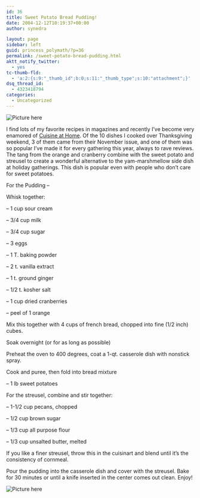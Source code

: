 ```yaml
---
id: 36
title: Sweet Potato Bread Pudding!
date: 2004-12-12T10:19:37+00:00
author: synedra

layout: page
sidebar: left
guid: princess_polymath/?p=36
permalink: /sweet-potato-bread-pudding.html
aktt_notify_twitter:
  - yes
tc-thumb-fld:
  - 'a:2:{s:9:"_thumb_id";b:0;s:11:"_thumb_type";s:10:"attachment";}'
dsq_thread_id:
  - 4323418794
categories:
  - Uncategorized
---
```


![Picture here](http://www.perlgoddess.com/blog/images/pudding_1.jpg) 

I find lots of my favorite recipes in magazines and recently I&#8217;ve become very enamored of [Cuisine at Home](http://www.cuisinemag.com/). Of the 10 dishes I cooked over Thanksgiving weekend, 3 of them came from their November issue, and one of them was so popular I&#8217;ve made it for every gathering this year, always to rave reviews. The tang from the orange and cranberry combine with the sweet potato and streusel to create a wonderful alternative to the yam-marshmellow side dish at holiday gatherings. This dish is popular even with people who don&#8217;t care for sweet potatoes.
  
For the Pudding &#8211;
  
Whisk together:
  
&#8211; 1 cup sour cream
  
&#8211; 3/4 cup milk
  
&#8211; 3/4 cup sugar
  
&#8211; 3 eggs
  
&#8211; 1 T. baking powder
  
&#8211; 2 t. vanilla extract
  
&#8211; 1 t. ground ginger
  
&#8211; 1/2 t. kosher salt
  
&#8211; 1 cup dried cranberries
  
&#8211; peel of 1 orange
  
Mix this together with 4 cups of french bread, chopped into fine (1/2 inch) cubes.
  
Soak overnight (or for as long as possible)
  
Preheat the oven to 400 degrees, coat a 1-qt. casserole dish with nonstick spray.
  
Cook and puree, then fold into bread mixture
  
&#8211; 1 lb sweet potatoes
  
For the streusel, combine and stir together:
  
&#8211; 1-1/2 cup pecans, chopped
  
&#8211; 1/2 cup brown sugar
  
&#8211; 1/3 cup all purpose flour
  
&#8211; 1/3 cup unsalted butter, melted
  
If you like a finer streusel, throw this in the cuisinart and blend until it&#8217;s the consistency of cornmeal.
  
Pour the pudding into the casserole dish and cover with the streusel. Bake for 30 minutes or until a knife inserted in the center comes out clean. Enjoy!
  
![Picture here](http://www.perlgoddess.com/blog/images/pudding_2.jpg)
